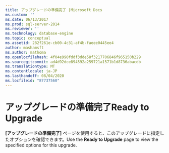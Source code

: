 ```yaml
---
title: アップグレードの準備完了 |Microsoft Docs
ms.custom: ''
ms.date: 06/13/2017
ms.prod: sql-server-2014
ms.reviewer: ''
ms.technology: database-engine
ms.topic: conceptual
ms.assetid: 282f261e-cb00-4c31-af4b-faeee0445ee4
author: mashamsft
ms.author: mathoma
ms.openlocfilehash: 4f04e990fddf3dde58f3217706846f965150b229
ms.sourcegitcommit: ad4d92dce894592a259721a1571b1d8736abacdb
ms.translationtype: MT
ms.contentlocale: ja-JP
ms.lasthandoff: 08/04/2020
ms.locfileid: "87737560"
---
```

# <a name="ready-to-upgrade"></a><span data-ttu-id="8e48c-102">アップグレードの準備完了</span><span class="sxs-lookup"><span data-stu-id="8e48c-102">Ready to Upgrade</span></span>
  <span data-ttu-id="8e48c-103">**[アップグレードの準備完了]** ページを使用すると、このアップグレードに指定したオプションを確認できます。</span><span class="sxs-lookup"><span data-stu-id="8e48c-103">Use the **Ready to Upgrade** page to view the specified options for this upgrade.</span></span>  
  
  
